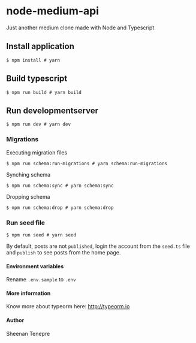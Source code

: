 # node-medium-api
Just another medium clone made with Node and Typescript


## Install application
```
$ npm install # yarn
```

## Build typescript
```
$ npm run build # yarn build
```

## Run developmentserver
```
$ npm run dev # yarn dev
```

### Migrations
Executing migration files
```
$ npm run schema:run-migrations # yarn schema:run-migrations
```

Synching schema
```
$ npm run schema:sync # yarn schema:sync
```

Dropping schema
```
$ npm run schema:drop # yarn schema:drop
```

### Run seed file
```
$ npm run seed # yarn seed
```

By default, posts are not `published`, login the account from the `seed.ts` file and `publish` to see posts from the home page.

#### Environment variables
Rename `.env.sample` to `.env`

#### More information
Know more about typeorm here: http://typeorm.io

#### Author
Sheenan Tenepre
